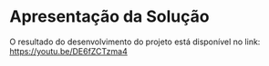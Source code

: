 # Apresentação da Solução

O resultado do desenvolvimento do projeto está disponível no link: https://youtu.be/DE6fZCTzma4 
